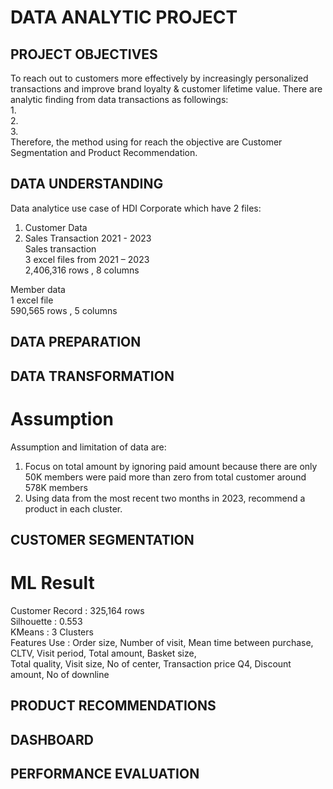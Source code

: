 # DATA ANALYTIC PROJECT      
## PROJECT OBJECTIVES    
To reach out to customers more effectively by increasingly personalized transactions and improve brand loyalty & customer lifetime value.
There are analytic finding from data transactions as followings:    
1.    
2.    
3.    
Therefore, the method using for reach the objective are Customer Segmentation and Product Recommendation.     
## DATA UNDERSTANDING     
Data analytice use case of HDI Corporate which have 2 files:     
1) Customer Data     
2) Sales Transaction 2021 - 2023     
Sales transaction     
3 excel files from 2021 – 2023     
2,406,316 rows , 8 columns     

Member data      
1 excel file     
590,565 rows , 5 columns     

## DATA PREPARATION        



## DATA TRANSFORMATION     
# Assumption
Assumption and limitation of data are:     
1. Focus on total amount by ignoring paid amount because there are only 50K members were paid more than zero from total customer around 578K members     
2. Using data from the most recent two months in 2023, recommend a product in each cluster.

## CUSTOMER SEGMENTATION     
# ML Result     
Customer Record : 325,164 rows     
Silhouette : 0.553      
KMeans : 3 Clusters   
Features Use :
Order size,     Number of visit,      Mean time between purchase,      CLTV,      Visit period,      Total amount,      Basket size,    
  Total quality,      Visit size,      No of center,      Transaction price Q4,      Discount amount,      No of downline

## PRODUCT RECOMMENDATIONS     

## DASHBOARD     

## PERFORMANCE EVALUATION


